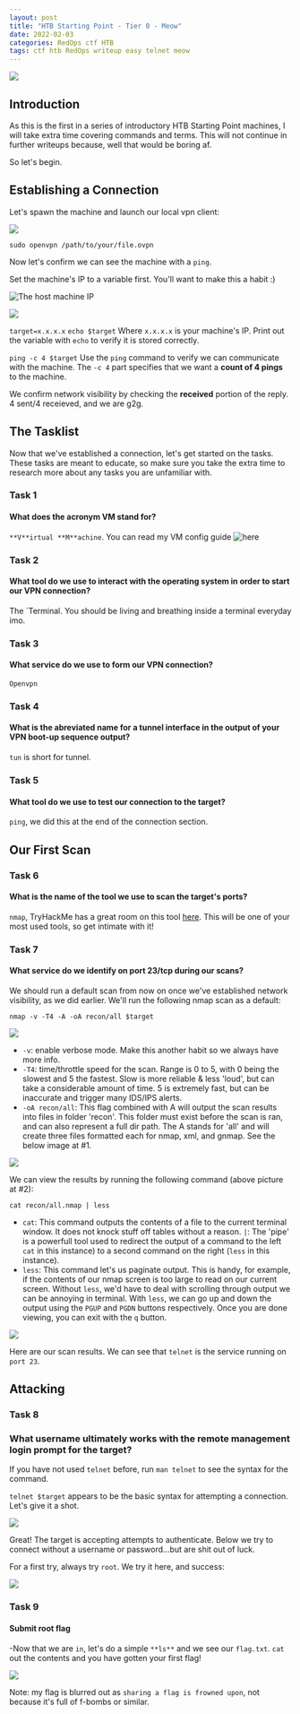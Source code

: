 ```yaml
---
layout: post
title: "HTB Starting Point - Tier 0 - Meow"
date: 2022-02-03
categories: RedOps ctf HTB
tags: ctf htb RedOps writeup easy telnet meow
---
```

<img src='/assets/img/ctf/htb/sp/tier0/meow/meow.PNG'/>

## Introduction

As this is the first in a series of introductory HTB Starting Point machines, I will take extra time covering commands and terms. This will not continue in further writeups because, well that would be boring af.

So let's begin.

## Establishing a Connection

Let's spawn the machine and launch our local vpn client:

<img src='/assets/img/ctf/htb/sp/tier0/meow/1ovpn.png'/>

`sudo openvpn /path/to/your/file.ovpn`

Now let's confirm we can see the machine with a `ping`.

Set the machine's IP to a variable first. You'll want to make this a habit :)

![The host machine IP](/assets/img/ctf/htb/sp/tier0/meow/2ip.PNG)

![](/assets/img/ctf/htb/sp/tier0/meow/3ping.png)

`target=x.x.x.x`
`echo $target`
Where `x.x.x.x` is your machine's IP. Print out the variable with `echo` to verify it is stored correctly.

`ping -c 4 $target`
Use the `ping` command to verify we can communicate with the machine. The `-c 4` part specifies that we want a **count of 4 pings** to the machine. 

We confirm network visibility by checking the **received** portion of the reply. 4 sent/4 receieved, and we are g2g.  


## The Tasklist

Now that we've established a connection, let's get started on the tasks. These tasks are meant to educate, so make sure you take the extra time to research more about any tasks you are unfamiliar with.

### Task 1
####  What does the acronym VM stand for?
`**V**irtual **M**achine`. You can read my VM config guide ![here]()

### Task 2
#### What tool do we use to interact with the operating system in order to start our VPN connection? 
The `Terminal. You should be living and breathing inside a terminal everyday imo.

### Task 3
#### What service do we use to form our VPN connection?
`Openvpn`

### Task 4 
#### What is the abreviated name for a tunnel interface in the output of your VPN boot-up sequence output? 
`tun` is short for tunnel.

### Task 5
#### What tool do we use to test our connection to the target?
`ping`, we did this at the end of the connection section.

## Our First Scan
### Task 6
#### What is the name of the tool we use to scan the target's ports?
`nmap`, TryHackMe has a great room on this tool [here](https://tryhackme.com/room/furthernmap). This will be one of your most used tools, so get intimate with it!

### Task 7
#### What service do we identify on port 23/tcp during our scans?
We should run a default scan from now on once we've established network visibility, as we did earlier. We'll run the following nmap scan as a default:

`nmap -v -T4 -A -oA recon/all $target`

<img src='/assets/img/ctf/htb/sp/tier0/meow/4nmap.png' style='display:block;'/>

* `-v`: enable verbose mode. Make this another habit so we always have more info.
* `-T4`: time/throttle speed for the scan. Range is 0 to 5, with 0 being the slowest and 5 the fastest. Slow is more reliable & less 'loud', but can take a considerable amount of time. 5 is extremely fast, but can be inaccurate and trigger many IDS/IPS alerts.
* `-oA recon/all`: This flag combined with A will output the scan results into files in folder 'recon'. This folder must exist before the scan is ran, and can also represent a full dir path. The A stands for 'all' and will create three files formatted each for nmap, xml, and gnmap. See the below image at #1.

<img src='/assets/img/ctf/htb/sp/tier0/meow/5nmap_resultscan.png' style='display:block;'/>

We can view the results by running the following command (above picture at #2):

`cat recon/all.nmap | less`

* `cat`: This command outputs the contents of a file to the current terminal window. It does not knock stuff off tables without a reason.
`|`: The 'pipe' is a powerfull tool used to redirect the output of a command to the left `cat` in this instance) to a second command on the right (`less` in this instance).
* `less`: This command let's us paginate output. This is handy, for example, if the contents of our nmap screen is too large to read on our current screen. Without `less`, we'd have to deal with scrolling through output we can be annoying in terminal. With `less`, we can go up and down the output using the `PGUP` and `PGDN` buttons respectively. Once you are done viewing, you can exit with the `q` button.

<img src='/assets/img/ctf/htb/sp/tier0/meow/5nmap_results.png' style='display:block;'/>

Here are our scan results. We can see that `telnet` is the service running on `port 23`.

## Attacking
### Task 8
### What username ultimately works with the remote management login prompt for the target?

If you have not used `telnet` before, run `man telnet` to see the syntax for the command.

`telnet $target` appears to be the basic syntax for attempting a connection. Let's give it a shot.

<img src='/assets/img/ctf/htb/sp/tier0/meow/6telnet.png' style='display:block;'/>

Great! The target is accepting attempts to authenticate. Below we try to connect without a username or password...but are shit out of luck.

For a first try, always try `root`. We try it here, and success:

<img src='/assets/img/ctf/htb/sp/tier0/meow/7telnet_con.png' style='display:block;'/>

### Task 9
####  Submit root flag
-Now that we are `in`, let's do a simple `**ls**` and we see our `flag.txt`. `cat` out the contents and you have gotten your first flag! 

<img src='/assets/img/ctf/htb/sp/tier0/meow/8.png' style='display:block;'/>

Note: my flag is blurred out as `sharing a flag is frowned upon`, not because it's full of f-bombs or similar.
